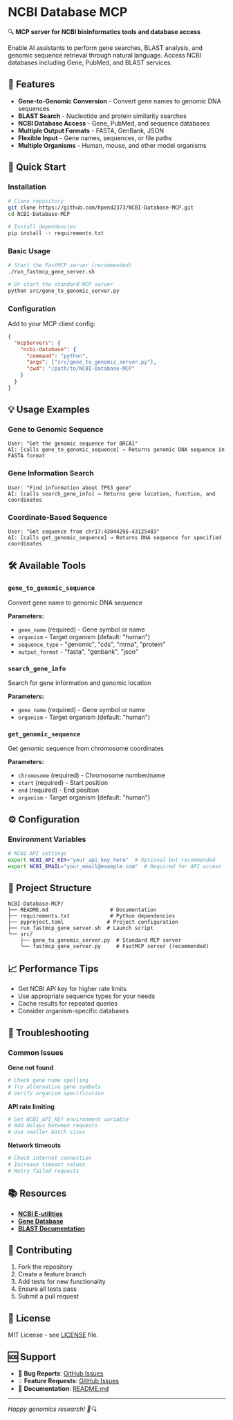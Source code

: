 # NCBI Database MCP

🔍 **MCP server for NCBI bioinformatics tools and database access**

Enable AI assistants to perform gene searches, BLAST analysis, and genomic sequence retrieval through natural language. Access NCBI databases including Gene, PubMed, and BLAST services.

## 🧬 Features

- **Gene-to-Genomic Conversion** - Convert gene names to genomic DNA sequences
- **BLAST Search** - Nucleotide and protein similarity searches
- **NCBI Database Access** - Gene, PubMed, and sequence databases
- **Multiple Output Formats** - FASTA, GenBank, JSON
- **Flexible Input** - Gene names, sequences, or file paths
- **Multiple Organisms** - Human, mouse, and other model organisms

## 🚀 Quick Start

### Installation

```bash
# Clone repository
git clone https://github.com/hpend2373/NCBI-Database-MCP.git
cd NCBI-Database-MCP

# Install dependencies
pip install -r requirements.txt
```

### Basic Usage

```bash
# Start the FastMCP server (recommended)
./run_fastmcp_gene_server.sh

# Or start the standard MCP server
python src/gene_to_genomic_server.py
```

### Configuration

Add to your MCP client config:

```json
{
  "mcpServers": {
    "ncbi-database": {
      "command": "python",
      "args": ["src/gene_to_genomic_server.py"],
      "cwd": "/path/to/NCBI-Database-MCP"
    }
  }
}
```

## 💡 Usage Examples

### Gene to Genomic Sequence
```
User: "Get the genomic sequence for BRCA1"
AI: [calls gene_to_genomic_sequence] → Returns genomic DNA sequence in FASTA format
```

### Gene Information Search
```
User: "Find information about TP53 gene"
AI: [calls search_gene_info] → Returns gene location, function, and coordinates
```

### Coordinate-Based Sequence
```
User: "Get sequence from chr17:43044295-43125483"
AI: [calls get_genomic_sequence] → Returns DNA sequence for specified coordinates
```

## 🛠️ Available Tools

### `gene_to_genomic_sequence`
Convert gene name to genomic DNA sequence

**Parameters:**
- `gene_name` (required) - Gene symbol or name
- `organism` - Target organism (default: "human")
- `sequence_type` - "genomic", "cds", "mrna", "protein"
- `output_format` - "fasta", "genbank", "json"

### `search_gene_info`
Search for gene information and genomic location

**Parameters:**
- `gene_name` (required) - Gene symbol or name
- `organism` - Target organism (default: "human")

### `get_genomic_sequence`
Get genomic sequence from chromosome coordinates

**Parameters:**
- `chromosome` (required) - Chromosome number/name
- `start` (required) - Start position
- `end` (required) - End position
- `organism` - Target organism (default: "human")

## ⚙️ Configuration

### Environment Variables

```bash
# NCBI API settings
export NCBI_API_KEY="your_api_key_here"  # Optional but recommended
export NCBI_EMAIL="your_email@example.com"  # Required for API access
```

## 📁 Project Structure

```
NCBI-Database-MCP/
├── README.md                    # Documentation
├── requirements.txt             # Python dependencies
├── pyproject.toml              # Project configuration
├── run_fastmcp_gene_server.sh  # Launch script
└── src/
    ├── gene_to_genomic_server.py  # Standard MCP server
    └── fastmcp_gene_server.py     # FastMCP server (recommended)
```

## 📈 Performance Tips

- Get NCBI API key for higher rate limits
- Use appropriate sequence types for your needs
- Cache results for repeated queries
- Consider organism-specific databases

## 🐛 Troubleshooting

### Common Issues

**Gene not found**
```bash
# Check gene name spelling
# Try alternative gene symbols
# Verify organism specification
```

**API rate limiting**
```bash
# Set NCBI_API_KEY environment variable
# Add delays between requests
# Use smaller batch sizes
```

**Network timeouts**
```bash
# Check internet connection
# Increase timeout values
# Retry failed requests
```

## 📚 Resources

- **[NCBI E-utilities](https://www.ncbi.nlm.nih.gov/books/NBK25501/)**
- **[Gene Database](https://www.ncbi.nlm.nih.gov/gene)**
- **[BLAST Documentation](https://blast.ncbi.nlm.nih.gov/Blast.cgi?CMD=Web&PAGE_TYPE=BlastDocs)**

## 🤝 Contributing

1. Fork the repository
2. Create a feature branch
3. Add tests for new functionality
4. Ensure all tests pass
5. Submit a pull request

## 📄 License

MIT License - see [LICENSE](LICENSE) file.

## 🆘 Support

- 🐛 **Bug Reports**: [GitHub Issues](https://github.com/hpend2373/NCBI-Database-MCP/issues)
- 💡 **Feature Requests**: [GitHub Issues](https://github.com/hpend2373/NCBI-Database-MCP/issues/new)
- 📖 **Documentation**: [README.md](README.md)

---

*Happy genomics research! 🧬🔍*
